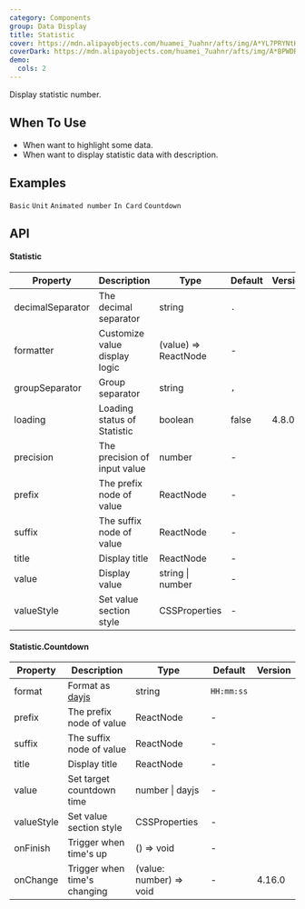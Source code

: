 ```yaml
---
category: Components
group: Data Display
title: Statistic
cover: https://mdn.alipayobjects.com/huamei_7uahnr/afts/img/A*YL7PRYNtH-4AAAAAAAAAAAAADrJ8AQ/original
coverDark: https://mdn.alipayobjects.com/huamei_7uahnr/afts/img/A*BPWDRbSYxJ4AAAAAAAAAAAAADrJ8AQ/original
demo:
  cols: 2
---
```


Display statistic number.

## When To Use

- When want to highlight some data.
- When want to display statistic data with description.

## Examples

<!-- prettier-ignore -->
<code src="./demo/basic.tsx">Basic</code>
<code src="./demo/unit.tsx">Unit</code>
<code src="./demo/animated.tsx">Animated number</code>
<code src="./demo/card.tsx" background="grey">In Card</code>
<code src="./demo/countdown.tsx">Countdown</code>

## API

#### Statistic

| Property         | Description                   | Type                 | Default | Version |
| ---------------- | ----------------------------- | -------------------- | ------- | ------- |
| decimalSeparator | The decimal separator         | string               | `.`     |         |
| formatter        | Customize value display logic | (value) => ReactNode | -       |         |
| groupSeparator   | Group separator               | string               | `,`     |         |
| loading          | Loading status of Statistic   | boolean              | false   | 4.8.0   |
| precision        | The precision of input value  | number               | -       |         |
| prefix           | The prefix node of value      | ReactNode            | -       |         |
| suffix           | The suffix node of value      | ReactNode            | -       |         |
| title            | Display title                 | ReactNode            | -       |         |
| value            | Display value                 | string \| number     | -       |         |
| valueStyle       | Set value section style       | CSSProperties        | -       |         |

#### Statistic.Countdown

| Property   | Description                            | Type                    | Default    | Version |
| ---------- | -------------------------------------- | ----------------------- | ---------- | ------- |
| format     | Format as [dayjs](https://day.js.org/) | string                  | `HH:mm:ss` |         |
| prefix     | The prefix node of value               | ReactNode               | -          |         |
| suffix     | The suffix node of value               | ReactNode               | -          |         |
| title      | Display title                          | ReactNode               | -          |         |
| value      | Set target countdown time              | number \| dayjs         | -          |         |
| valueStyle | Set value section style                | CSSProperties           | -          |         |
| onFinish   | Trigger when time's up                 | () => void              | -          |         |
| onChange   | Trigger when time's changing           | (value: number) => void | -          | 4.16.0  |
